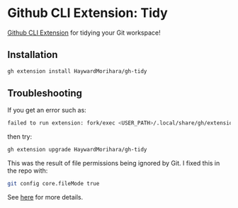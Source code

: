 # Github CLI Extension: Tidy

[Github CLI Extension](https://docs.github.com/en/github-cli/github-cli/creating-github-cli-extensions) for tidying your Git workspace!

## Installation
```sh
gh extension install HaywardMorihara/gh-tidy
```

## Troubleshooting
If you get an error such as:
```sh
failed to run extension: fork/exec <USER_PATH>/.local/share/gh/extensions/gh-tidy/gh-tidy: permission denied
```
then try:
```sh
gh extension upgrade HaywardMorihara/gh-tidy
```

This was the result of file permissions being ignored by Git. I fixed this in the repo with:
```sh
git config core.fileMode true
```
See [here](https://stackoverflow.com/questions/1580596/how-do-i-make-git-ignore-file-mode-chmod-changes) for more details.